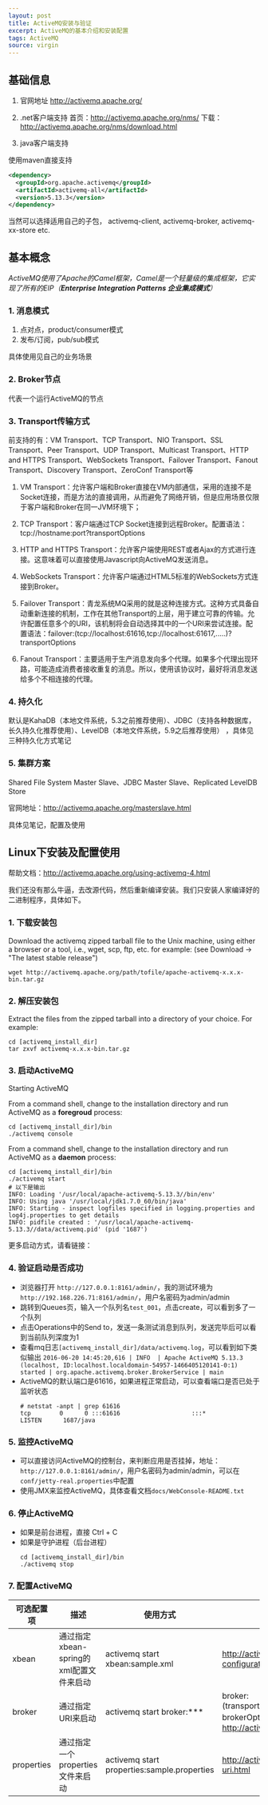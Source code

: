 ```yaml
---
layout: post
title: ActiveMQ安装与验证
excerpt: ActiveMQ的基本介绍和安装配置
tags: ActiveMQ
source: virgin
---
```


## 基础信息 
1. 官网地址
http://activemq.apache.org/

2. .net客户端支持
首页：http://activemq.apache.org/nms/
下载：http://activemq.apache.org/nms/download.html

3. java客户端支持

使用maven直接支持

```xml
<dependency>
  <groupId>org.apache.activemq</groupId>
  <artifactId>activemq-all</artifactId>
  <version>5.13.3</version>
</dependency>
```

当然可以选择适用自己的子包， activemq-client, activemq-broker, activemq-xx-store etc.

## 基本概念

*ActiveMQ使用了Apache的Camel框架，Camel是一个轻量级的集成框架，它实现了所有的EIP（**Enterprise Integration Patterns 企业集成模式**）*

### 1. 消息模式

1. 点对点，product/consumer模式
2. 发布/订阅，pub/sub模式

具体使用见自己的业务场景

### 2. Broker节点

代表一个运行ActiveMQ的节点

### 3. Transport传输方式

前支持的有：VM Transport、TCP Transport、NIO Transport、SSL Transport、Peer Transport、UDP Transport、Multicast Transport、HTTP and HTTPS Transport、WebSockets Transport、Failover Transport、Fanout Transport、Discovery Transport、ZeroConf Transport等

1. VM  Transport：允许客户端和Broker直接在VM内部通信，采用的连接不是Socket连接，而是方法的直接调用，从而避免了网络开销，但是应用场景仅限于客户端和Broker在同一JVM环境下；

2. TCP Transport：客户端通过TCP Socket连接到远程Broker。配置语法：tcp://hostname:port?transportOptions

3. HTTP and HTTPS Transport：允许客户端使用REST或者Ajax的方式进行连接。这意味着可以直接使用Javascript向ActiveMQ发送消息。

4. WebSockets Transport：允许客户端通过HTML5标准的WebSockets方式连接到Broker。

5. Failover Transport：青龙系统MQ采用的就是这种连接方式。这种方式具备自动重新连接的机制，工作在其他Transport的上层，用于建立可靠的传输。允许配置任意多个的URI，该机制将会自动选择其中的一个URI来尝试连接。配置语法：failover:(tcp://localhost:61616,tcp://localhost:61617,.....)?transportOptions

6. Fanout Transport：主要适用于生产消息发向多个代理。如果多个代理出现环路，可能造成消费者接收重复的消息。所以，使用该协议时，最好将消息发送给多个不相连接的代理。

### 4. 持久化

默认是KahaDB（本地文件系统，5.3之前推荐使用）、JDBC（支持各种数据库，长久持久化推荐使用）、LevelDB（本地文件系统，5.9之后推荐使用） ，具体见三种持久化方式笔记

### 5. 集群方案

Shared File System Master Slave、JDBC Master Slave、Replicated LevelDB Store

官网地址：http://activemq.apache.org/masterslave.html

具体见笔记，配置及使用

## Linux下安装及配置使用

帮助文档：http://activemq.apache.org/using-activemq-4.html

我们还没有那么牛逼，去改源代码，然后重新编译安装。我们只安装人家编译好的二进制程序，具体如下。

### 1. 下载安装包

Download the activemq zipped tarball file to the Unix machine, using either a browser or a tool, i.e., wget, scp, ftp, etc. for example:
(see Download -> "The latest stable release")

```shell
wget http://activemq.apache.org/path/tofile/apache-activemq-x.x.x-bin.tar.gz
```

### 2. 解压安装包

Extract the files from the zipped tarball into a directory of your choice. For example:

```shell
cd [activemq_install_dir]
tar zxvf activemq-x.x.x-bin.tar.gz
```

### 3. 启动ActiveMQ

Starting ActiveMQ

From a command shell, change to the installation directory and run ActiveMQ as a **foregroud** process:

```shell
cd [activemq_install_dir]/bin
./activemq console
```

From a command shell, change to the installation directory and run ActiveMQ as a **daemon** process:

```shell
cd [activemq_install_dir]/bin
./activemq start
# 以下是输出
INFO: Loading '/usr/local/apache-activemq-5.13.3//bin/env'
INFO: Using java '/usr/local/jdk1.7.0_60/bin/java'
INFO: Starting - inspect logfiles specified in logging.properties and log4j.properties to get details
INFO: pidfile created : '/usr/local/apache-activemq-5.13.3//data/activemq.pid' (pid '1687')
```

更多启动方式，请看链接：

### 4. 验证启动是否成功

* 浏览器打开 `http://127.0.0.1:8161/admin/`，我的测试环境为`http://192.168.226.71:8161/admin/`，用户名密码为admin/admin
* 跳转到Queues页，输入一个队列名`test_001`，点击create，可以看到多了一个队列
* 点击Operations中的Send to，发送一条测试消息到队列，发送完毕后可以看到当前队列深度为1
* 查看mq日志`[activemq_install_dir]/data/activemq.log`，可以看到如下类似输出
  `2016-06-20 14:45:20,616 | INFO  | Apache ActiveMQ 5.13.3 (localhost, ID:localhost.localdomain-54957-1466405120141-0:1) started | org.apache.activemq.broker.BrokerService | main`
* ActiveMQ的默认端口是61616，如果进程正常启动，可以查看端口是否已处于监听状态
    ```shell
    # netstat -anpt | grep 61616
    tcp        0      0 :::61616                    :::*                        LISTEN      1687/java 
    ```
	
### 5. 监控ActiveMQ

* 可以直接访问ActiveMQ的控制台，来判断应用是否挂掉，地址： `http://127.0.0.1:8161/admin/`，用户名密码为admin/admin，可以在`conf/jetty-real.properties`中配置
* 使用JMX来监控ActiveMQ，具体查看文档`docs/WebConsole-README.txt`

### 6. 停止ActiveMQ

* 如果是前台进程，直接 Ctrl + C
* 如果是守护进程（后台进程）
    ```shell
    cd [activemq_install_dir]/bin
    ./activemq stop
    ```

### 7. 配置ActiveMQ

| 可选配置项 | 描述 | 使用方式 | 语法 |
| --- | --- | --- | --- |
|xbean|通过指定xbean-spring的xml配置文件来启动|activemq start xbean:sample.xml|http://activemq.apache.org/xml-configuration.html|
|broker|通过指定URI来启动|activemq start broker:***|broker:(transportURI,network:networkURI)/brokerName?brokerOptions，http://activemq.apache.org/broker-uri.html|
|properties|通过指定一个properties文件来启动|activemq start properties:sample.properties|http://activemq.apache.org/broker-properties-uri.html|
